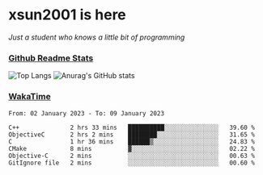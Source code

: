 # xsun2001 is here

*Just a student who knows a little bit of programming*

### [Github Readme Stats](https://github.com/anuraghazra/github-readme-stats)

![Top Langs](https://github-readme-stats.vercel.app/api/top-langs/?username=xsun2001&layout=compact&theme=radical) ![Anurag's GitHub stats](https://github-readme-stats.vercel.app/api?username=xsun2001&show_icons=true&theme=radical)

### [WakaTime](https://wakatime.com)

<!--START_SECTION:waka-->

```text
From: 02 January 2023 - To: 09 January 2023

C++              2 hrs 33 mins   ██████████░░░░░░░░░░░░░░░   39.60 %
ObjectiveC       2 hrs 2 mins    ████████░░░░░░░░░░░░░░░░░   31.65 %
C                1 hr 36 mins    ██████▒░░░░░░░░░░░░░░░░░░   24.83 %
CMake            8 mins          ▓░░░░░░░░░░░░░░░░░░░░░░░░   02.22 %
Objective-C      2 mins          ░░░░░░░░░░░░░░░░░░░░░░░░░   00.63 %
GitIgnore file   2 mins          ░░░░░░░░░░░░░░░░░░░░░░░░░   00.60 %
```

<!--END_SECTION:waka-->
